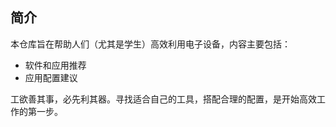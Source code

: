 ## 简介

本仓库旨在帮助人们（尤其是学生）高效利用电子设备，内容主要包括：

- 软件和应用推荐
- 应用配置建议

工欲善其事，必先利其器。寻找适合自己的工具，搭配合理的配置，是开始高效工作的第一步。
